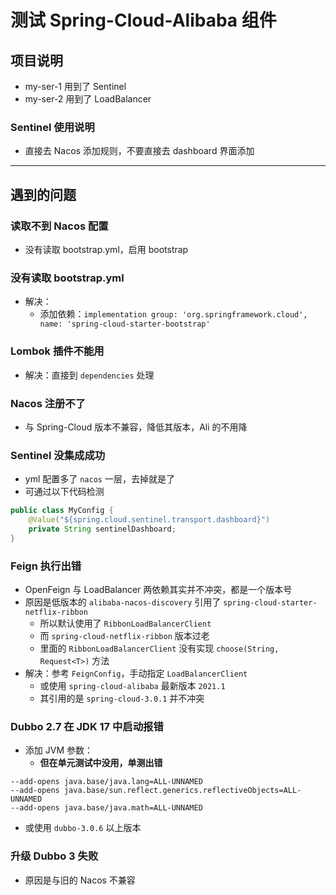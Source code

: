 # 测试 Spring-Cloud-Alibaba 组件

## 项目说明

- my-ser-1 用到了 Sentinel
- my-ser-2 用到了 LoadBalancer

### Sentinel 使用说明

- 直接去 Nacos 添加规则，不要直接去 dashboard 界面添加

---

## 遇到的问题

### 读取不到 Nacos 配置

- 没有读取 bootstrap.yml，启用 bootstrap

### 没有读取 bootstrap.yml

- 解决：
    - 添加依赖：`implementation group: 'org.springframework.cloud', name: 'spring-cloud-starter-bootstrap'`

### Lombok 插件不能用

- 解决：直接到 `dependencies` 处理

### Nacos 注册不了

- 与 Spring-Cloud 版本不兼容，降低其版本，Ali 的不用降

### Sentinel 没集成成功

- yml 配置多了 `nacos` 一层，去掉就是了
- 可通过以下代码检测

```java
public class MyConfig {
    @Value("${spring.cloud.sentinel.transport.dashboard}")
    private String sentinelDashboard;
}
```

### Feign 执行出错

- OpenFeign 与 LoadBalancer 两依赖其实并不冲突，都是一个版本号
- 原因是低版本的 `alibaba-nacos-discovery` 引用了 `spring-cloud-starter-netflix-ribbon`
    - 所以默认使用了 `RibbonLoadBalancerClient`
    - 而 `spring-cloud-netflix-ribbon` 版本过老
    - 里面的 `RibbonLoadBalancerClient` 没有实现 `choose(String, Request<T>)` 方法
- 解决：参考 `FeignConfig`，手动指定 `LoadBalancerClient`
    - 或使用 `spring-cloud-alibaba` 最新版本 `2021.1`
    - 其引用的是 `spring-cloud-3.0.1` 并不冲突

### Dubbo 2.7 在 JDK 17 中启动报错

- 添加 JVM 参数：
    - **但在单元测试中没用，单测出错**

```
--add-opens java.base/java.lang=ALL-UNNAMED 
--add-opens java.base/sun.reflect.generics.reflectiveObjects=ALL-UNNAMED
--add-opens java.base/java.math=ALL-UNNAMED
```

- 或使用 `dubbo-3.0.6` 以上版本

### 升级 Dubbo 3 失败

- 原因是与旧的 Nacos 不兼容